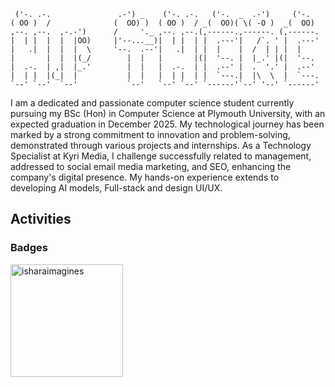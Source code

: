 ```
 ('-. .-.               .-') _    ('-. .-.   ('-.  _  .-')     ('-.   
( OO )  /              (  OO) )  ( OO )  / _(  OO)( \( -O )  _(  OO)  
,--. ,--.  ,-.-')      /     '._ ,--. ,--.(,------.,------. (,------. 
|  | |  |  |  |OO)     |'--...__)|  | |  | |  .---'|   /`. ' |  .---' 
|   .|  |  |  |  \     '--.  .--'|   .|  | |  |    |  /  | | |  |     
|       |  |  |(_/        |  |   |       |(|  '--. |  |_.' |(|  '--.  
|  .-.  | ,|  |_.'        |  |   |  .-.  | |  .--' |  .  '.' |  .--'  
|  | |  |(_|  |           |  |   |  | |  | |  `---.|  |\  \  |  `---. 
`--' `--'  `--'           `--'   `--' `--' `------'`--' '--' `------' 
```

<p>I am a dedicated and passionate computer science student currently pursuing my BSc (Hon) in Computer Science at Plymouth University, with an expected graduation in December 2025. My technological journey has been marked by a strong commitment to innovation and problem-solving, demonstrated through various projects and internships. As a Technology Specialist at Kyri Media, I challenge successfully related to management, addressed to social email media marketing, and SEO, enhancing the company's digital presence. My hands-on experience extends to developing AI models, Full-stack and design UI/UX. </p>

## Activities

### Badges
<img align="center" height="180em" src="https://github-readme-stats.vercel.app/api/top-langs/?username=isharaimagines&hide=html,css&layout=compact&theme=nightowl" alt=isharaimagines />
